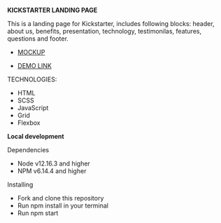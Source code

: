 **KICKSTARTER LANDING PAGE**

This is a landing page for Kickstarter, includes following blocks: header, about us, benefits, presentation, technology, testimonilas, features, questions and footer.

- [MOCKUP](https://www.figma.com/file/Ujp7bCFuvuJlkn8TSbQPSZ/%E2%84%9611-(kickstarter)?node-id=0%3A1)

- [DEMO LINK](https://olexandr6.github.io/Kickstarter/)

TECHNOLOGIES:
- HTML
- SCSS
- JavaScript
- Grid
- Flexbox

**Local development**

Dependencies
- Node v12.16.3 and higher
- NPM v6.14.4 and higher

Installing
- Fork and clone this repository
- Run npm install in your terminal
- Run npm start
